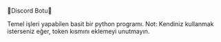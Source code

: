 🤖Discord Botu🤖

Temel işleri yapabilen basit bir python programı.
Not: Kendiniz kullanmak isterseniz eğer, token kısmını eklemeyi unutmayın.
